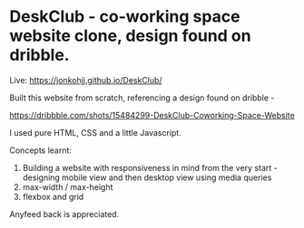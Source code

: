 # DeskClub - co-working space website clone, design found on dribble.

Live: https://jonkohjj.github.io/DeskClub/


Built this website from scratch, referencing a design found on dribble - 

https://dribbble.com/shots/15484299-DeskClub-Coworking-Space-Website

I used pure HTML, CSS and a little Javascript.

Concepts learnt:
1. Building a website with responsiveness in mind from the very start - designing mobile view and then desktop view using media queries
2. max-width / max-height
3. flexbox and grid

Anyfeed back is appreciated.
